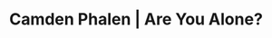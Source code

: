 ---
layout: project
title: Camden Phalen | Are You Alone?
section: portfolio

project_name: Are You Alone?
project_categories: Code, Design
year: 2015
blurb: An interactive story that seeks to induce emotion and provoke thought in the participant. Written in Javascript.

technologies:
  list: HTML, CSS, Javascript
  color1: "#105EA9"
  color2: "#DD921F"

images:
  - url: /assets/images/projects/are_you_alone/screenshot.png
    id: landing
    title: Are you alone?
    offsety: 0
    offsetx: 0
    classes: "cp-horizontal cp-border"
    modal_classes: "modal-md"

links:
  - display: Try Are You Alone?
    href: http://camdenphalen.com/are-you-alone/
    color1: "#1D1D1D"
    color2: "#E3E3E3"
  - display: Github repository
    href: https://github.com/camden11/are-you-alone
    color1: "#979797"
    color2: "#92DC8D"
--- 